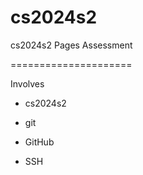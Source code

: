 # cs2024s2
cs2024s2 Pages Assessment

=====================

 

Involves

 * cs2024s2

 * git

 * GitHub

 * SSH
